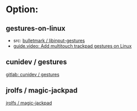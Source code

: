 # Option:
## gestures-on-linux
- src: [bulletmark / libinput-gestures](https://github.com/bulletmark/libinput-gestures)
- [guide.video: Add multitouch trackpad gestures on Linux](https://youtu.be/ArBCfhVsTZw)

## cunidev / gestures
[gitlab: cunidev / gestures](https://gitlab.com/cunidev/gestures)

## jrolfs / magic-jackpad
[jrolfs / magic-jackpad](https://github.com/jrolfs/magic-jackpad)
